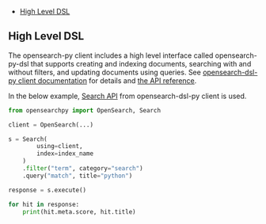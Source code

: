 - [High Level DSL](#high-level-dsl)

## High Level DSL

The opensearch-py client includes a high level interface called opensearch-py-dsl that supports creating and indexing documents, searching with and without filters, and updating documents using queries. See [opensearch-dsl-py client documentation](https://opensearch.org/docs/latest/clients/python-high-level/) for details and [the API reference](https://github.com/opensearch-project/opensearch-py/tree/main/docs/source/api-ref).

In the below example, [Search API](https://github.com/opensearch-project/opensearch-py/blob/main/opensearchpy/helpers/search.py) from opensearch-dsl-py client is used. 

```python
from opensearchpy import OpenSearch, Search

client = OpenSearch(...)

s = Search(
        using=client, 
        index=index_name
    )
    .filter("term", category="search")
    .query("match", title="python")

response = s.execute()

for hit in response:
    print(hit.meta.score, hit.title)
```
